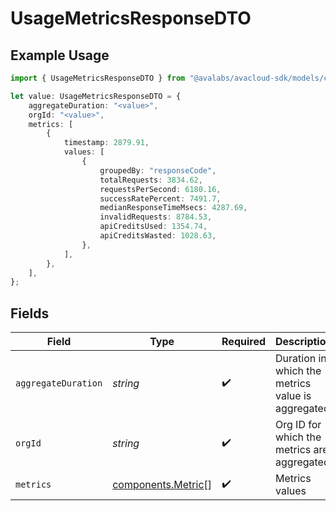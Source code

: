 # UsageMetricsResponseDTO

## Example Usage

```typescript
import { UsageMetricsResponseDTO } from "@avalabs/avacloud-sdk/models/components";

let value: UsageMetricsResponseDTO = {
    aggregateDuration: "<value>",
    orgId: "<value>",
    metrics: [
        {
            timestamp: 2879.91,
            values: [
                {
                    groupedBy: "responseCode",
                    totalRequests: 3834.62,
                    requestsPerSecond: 6180.16,
                    successRatePercent: 7491.7,
                    medianResponseTimeMsecs: 4287.69,
                    invalidRequests: 8784.53,
                    apiCreditsUsed: 1354.74,
                    apiCreditsWasted: 1028.63,
                },
            ],
        },
    ],
};
```

## Fields

| Field                                                    | Type                                                     | Required                                                 | Description                                              |
| -------------------------------------------------------- | -------------------------------------------------------- | -------------------------------------------------------- | -------------------------------------------------------- |
| `aggregateDuration`                                      | *string*                                                 | :heavy_check_mark:                                       | Duration in which the metrics value is aggregated        |
| `orgId`                                                  | *string*                                                 | :heavy_check_mark:                                       | Org ID for which the metrics are aggregated              |
| `metrics`                                                | [components.Metric](../../models/components/metric.md)[] | :heavy_check_mark:                                       | Metrics values                                           |